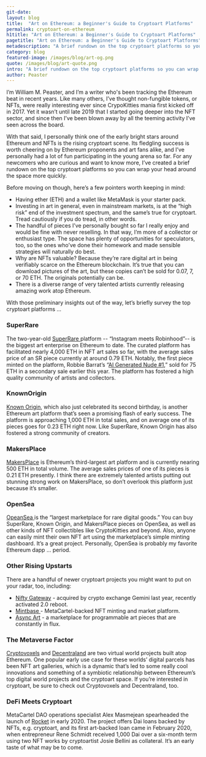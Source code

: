 ```yaml
---
git-date:
layout: blog
title:  "Art on Ethereum: a Beginner's Guide to Cryptoart Platforms"
permalink: cryptoart-on-ethereum
h1title: "Art on Ethereum: a Beginner's Guide to Cryptoart Platforms"
pagetitle: "Art on Ethereum: a Beginner's Guide to Cryptoart Platforms"
metadescription: "A brief rundown on the top cryptoart platforms so you can wrap your head around the space more quickly"
category: blog
featured-image: /images/blog/art-og.png
quote: /images/blog/art-quote.png
intro: "A brief rundown on the top cryptoart platforms so you can wrap your head around the space more quickly"
author: Peaster
---
```


I’m William M. Peaster, and I’m a writer who's been tracking the Ethereum beat in recent years. Like many others, I’ve thought non-fungible tokens, or NFTs, were really interesting ever since CrypoKitties mania first kicked off in 2017. Yet it wasn’t until late 2019 that I started going deeper into the NFT sector, and since then I’ve been blown away by all the teeming activity I’ve seen across the board.

With that said, I personally think one of the early bright stars around Ethereum and NFTs is the rising cryptoart scene. Its fledgling success is worth cheering on by Ethereum proponents and art fans alike, and I’ve personally had a lot of fun participating in the young arena so far. For any newcomers who are curious and want to know more, I’ve created a brief rundown on the top cryptoart platforms so you can wrap your head around the space more quickly.

Before moving on though, here’s a few pointers worth keeping in mind:  

*   Having ether (ETH) and a wallet like MetaMask is your starter pack.  
*   Investing in art in general, even in mainstream markets, is at the “high risk” end of the investment spectrum, and the same’s true for cryptoart. Tread cautiously if you do tread, in other words.
*   The handful of pieces I’ve personally bought so far I really enjoy and would be fine with never reselling. In that way, I’m more of a collector or enthusiast type. The space has plenty of opportunities for speculators, too, so the ones who’ve done their homework and made sensible strategies will naturally do best.
*   Why are NFTs valuable? Because they’re rare digital art in being verifiably scarce on the Ethereum blockchain. It’s true that you can download pictures of the art, but these copies can’t be sold for 0.07, 7, or 70 ETH. The originals potentially can be.
*   There is a diverse range of very talented artists currently releasing amazing work atop Ethereum.

With those preliminary insights out of the way, let’s briefly survey the top cryptoart platforms …

### SuperRare

The two-year-old [SuperRare ](https://superrare.co/)platform -- “Instagram meets Robinhood”-- is the biggest art enterprise on Ethereum to date. The curated platform has facilitated nearly 4,000 ETH in NFT art sales so far, with the average sales price of an SR piece currently at around 0.79 ETH. Notably, the first piece minted on the platform, Robbie Barrat’s “[AI Generated Nude #1](https://superrare.co/artwork/ai-generated-nude-portrait-1-1),” sold for 75 ETH in a secondary sale earlier this year. The platform has fostered a high quality community of artists and collectors.

### KnownOrigin

[Known Origin](https://knownorigin.io/), which also just celebrated its second birthday, is another Ethereum art platform that’s seen a promising flash of early success. The platform is approaching 1,000 ETH in total sales, and on average one of its pieces goes for 0.23 ETH right now. Like SuperRare, Known Origin has also fostered a strong community of creators.

### MakersPlace

[MakersPlace](https://makersplace.com/) is Ethereum’s third-largest art platform and is currently nearing 500 ETH in total volume. The average sales prices of one of its pieces is 0.21 ETH presently. I think there are extremely talented artists putting out stunning strong work on MakersPlace, so don’t overlook this platform just because it’s smaller.

### OpenSea

[OpeanSea ](https://opensea.io/)is the “largest marketplace for rare digital goods.” You can buy SuperRare, Known Origin, and MakersPlace pieces on OpenSea, as well as other kinds of NFT collectibles like CryptoKitties and beyond. Also, anyone can easily mint their own NFT art using the marketplace’s simple minting dashboard. It’s a great project. Personally, OpenSea is probably my favorite Ethereum dapp … period.

### Other Rising Upstarts

There are a handful of newer cryptoart projects you might want to put on your radar, too, including:

*   [Nifty Gateway](https://niftygateway.com/) - acquired by crypto exchange Gemini last year, recently activated 2.0 reboot.
*   [Mintbase ](https://mintbase.io/)- MetaCartel-backed NFT minting and market platform.
*   [Async Art](https://async.art/) - a marketplace for programmable art pieces that are constantly in flux.

### The Metaverse Factor

[Cryptovoxels](https://www.cryptovoxels.com/) and [Decentraland](https://decentraland.org/) are two virtual world projects built atop Ethereum. One popular early use case for these worlds’ digital parcels has been NFT art galleries, which is a dynamic that’s led to some really cool innovations and something of a symbiotic relationship between Ethereum’s top digital world projects and the cryptoart space. If you’re interested in cryptoart, be sure to check out Cryptovoxels and Decentraland, too.

### DeFi Meets Cryptoart

MetaCartel DAO operations specialist Alex Masmejean spearheaded the launch of [Rocket](https://twitter.com/RocketNFT) in early 2020. The project offers Dai loans backed by NFTs, e.g. cryptoart, and its first art-backed loan came in February 2020, when entrepreneur Rene Schmidt received 1,000 Dai over a six-month term using two NFT works by cryptoartist Josie Bellini as collateral. It’s an early taste of what may be to come.
